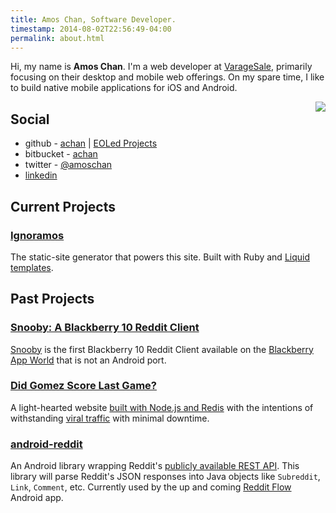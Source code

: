 ```yaml
---
title: Amos Chan, Software Developer.
timestamp: 2014-08-02T22:56:49-04:00
permalink: about.html
---
```


Hi, my name is **Amos Chan**. I'm a web developer at [VarageSale][vs], primarily
focusing on their desktop and mobile web offerings. On my spare time, I like to
build native mobile applications for iOS and Android.

[vs]: http://varagesale.com

<img src="http://graph.facebook.com/amoschan/picture?type=large" style="float: right" />

## Social
 - github - [achan][gh-achan] |
   [EOLed Projects][gh-eol]
 - bitbucket - [achan][bb]
 - twitter - [@amoschan][t]
 - [linkedin][li]

[gh-achan]: http://github.com/achan
[gh-eol]: http://github.com/eoled
[bb]: http://bitbucket.org/achan
[t]: http://twitter.com/amoschan
[li]: http://www.linkedin.com/in/amoschan

## Current Projects

### [Ignoramos][i]
The static-site generator that powers this site. Built with Ruby and [Liquid templates][l].

[i]: http://github.com/achan/ignoramos
[l]: http://liquidmarkup.org

## Past Projects

### [Snooby: A Blackberry 10 Reddit Client][s-gh]
[Snooby][s-post] is the first Blackberry 10 Reddit Client available on the
[Blackberry App World][s-bb] that is not an Android port.

[s-gh]: http://github.com/eoled/snooby
[s-post]: http://amos.pw/2013/02/20/introducing-snooby-a-blackberry-10-reddit-client
[s-bb]: http://appworld.blackberry.com/webstore/content/23060906

### [Did Gomez Score Last Game?][d]
A light-hearted website [built with Node.js and Redis][d-gh] with the
intentions of withstanding [viral traffic][d-y] with minimal downtime.

[d]: http://didgomezscore.com
[d-gh]: http://github.com/eoled/didgomezscore
[d-y]: http://sports.yahoo.com/blogs/nhl-puck-daddy/congratulations-canadiens-scott-gomez-one-anniversary-last-goal-211326566.html

### [android-reddit][a]
An Android library wrapping Reddit's [publicly available REST API][r-api]. This
library will parse Reddit's JSON responses into Java objects like `Subreddit`,
`Link`, `Comment`, etc. Currently used by the up and coming [Reddit Flow][rflow]
Android app.

[a]: http://github.com/achan/android-reddit
[r-api]: http://www.reddit.com/dev/api
[rflow]: https://play.google.com/store/apps/details?id=com.deeptrouble.yaarreddit
